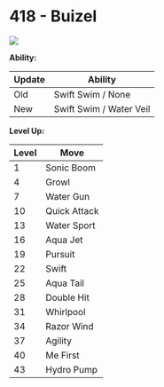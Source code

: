 # 418 - Buizel
![][418]

**Ability:**

Update | Ability
---    | ---
Old    | Swift Swim / None
New    | Swift Swim / Water Veil

**Level Up:**

Level | Move
---   | ---
  1   | Sonic Boom
  4   | Growl
  7   | Water Gun
 10   | Quick Attack
 13   | Water Sport
 16   | Aqua Jet
 19   | Pursuit
 22   | Swift
 25   | Aqua Tail
 28   | Double Hit
 31   | Whirlpool
 34   | Razor Wind
 37   | Agility
 40   | Me First
 43   | Hydro Pump



[418]: /img/pokemon/418.png
